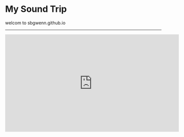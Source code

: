 # **My Sound Trip**
welcom to sbgwenn.github.io
___
<iframe width="560" height="315" src="https://www.youtube.com/embed/eWpB2wCHe3Q" title="YouTube video player" frameborder="0" allow="accelerometer; autoplay; clipboard-write; encrypted-media; gyroscope; picture-in-picture" allowfullscreen></iframe>
